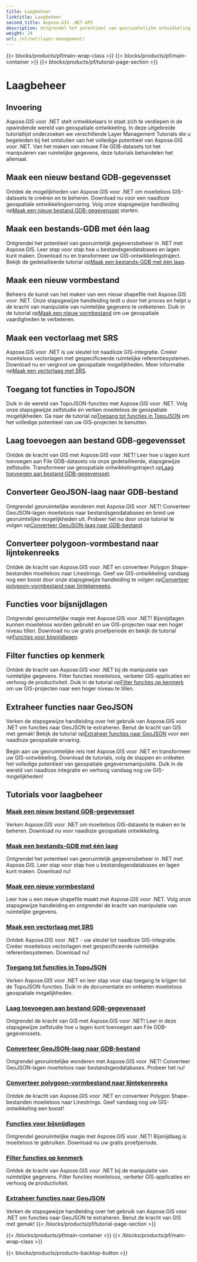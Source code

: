 ```yaml
---
title: Laagbeheer
linktitle: Laagbeheer
second_title: Aspose.GIS .NET-API
description: Ontgrendel het potentieel van georuimtelijke ontwikkeling met Aspose.GIS voor .NET-tutorials. Creëer, beheer en manipuleer moeiteloos GIS-datasets.
weight: 24
url: /nl/net/layer-management/
---
```


{{< blocks/products/pf/main-wrap-class >}}
{{< blocks/products/pf/main-container >}}
{{< blocks/products/pf/tutorial-page-section >}}

# Laagbeheer

## Invoering

Aspose.GIS voor .NET stelt ontwikkelaars in staat zich te verdiepen in de opwindende wereld van geospatiale ontwikkeling. In deze uitgebreide tutoriallijst onderzoeken we verschillende Layer Management Tutorials die u begeleiden bij het ontsluiten van het volledige potentieel van Aspose.GIS voor .NET. Van het maken van nieuwe File GDB-datasets tot het manipuleren van ruimtelijke gegevens, deze tutorials behandelen het allemaal.

## Maak een nieuw bestand GDB-gegevensset 
 Ontdek de mogelijkheden van Aspose.GIS voor .NET om moeiteloos GIS-datasets te creëren en te beheren. Download nu voor een naadloze geospatiale ontwikkelingservaring. Volg onze stapsgewijze handleiding op[Maak een nieuw bestand GDB-gegevensset](./create-new-file-gdb-dataset/) starten.

## Maak een bestands-GDB met één laag 
 Ontgrendel het potentieel van georuimtelijk gegevensbeheer in .NET met Aspose.GIS. Leer stap voor stap hoe u bestandsgeodatabases en lagen kunt maken. Download nu en transformeer uw GIS-ontwikkelingstraject. Bekijk de gedetailleerde tutorial op[Maak een bestands-GDB met één laag](./create-file-gdb-with-single-layer/).

## Maak een nieuw vormbestand 
 Beheers de kunst van het maken van een nieuw shapefile met Aspose.GIS voor .NET. Onze stapsgewijze handleiding leidt u door het proces en helpt u de kracht van manipulatie van ruimtelijke gegevens te ontketenen. Duik in de tutorial op[Maak een nieuw vormbestand](./create-new-shapefile/) om uw geospatiale vaardigheden te verbeteren.

## Maak een vectorlaag met SRS 
Aspose.GIS voor .NET is uw sleutel tot naadloze GIS-integratie. Creëer moeiteloos vectorlagen met gespecificeerde ruimtelijke referentiesystemen. Download nu en vergroot uw geospatiale mogelijkheden. Meer informatie op[Maak een vectorlaag met SRS](./create-vector-layer-with-srs/).

## Toegang tot functies in TopoJSON 
 Duik in de wereld van TopoJSON-functies met Aspose.GIS voor .NET. Volg onze stapsgewijze zelfstudie en verken moeiteloos de geospatiale mogelijkheden. Ga naar de tutorial op[Toegang tot functies in TopoJSON](./access-features-in-topojson/) om het volledige potentieel van uw GIS-projecten te benutten.

## Laag toevoegen aan bestand GDB-gegevensset 
 Ontdek de kracht van GIS met Aspose.GIS voor .NET! Leer hoe u lagen kunt toevoegen aan File GDB-datasets via onze gedetailleerde, stapsgewijze zelfstudie. Transformeer uw geospatiale ontwikkelingstraject op[Laag toevoegen aan bestand GDB-gegevensset](./add-layer-to-file-gdb-dataset/).

## Converteer GeoJSON-laag naar GDB-bestand 
 Ontgrendel georuimtelijke wonderen met Aspose.GIS voor .NET! Converteer GeoJSON-lagen moeiteloos naar bestandsgeodatabases en breid uw georuimtelijke mogelijkheden uit. Probeer het nu door onze tutorial te volgen op[Converteer GeoJSON-laag naar GDB-bestand](./convert-geojson-layer-to-file-gdb/).

## Converteer polygoon-vormbestand naar lijntekenreeks 
Ontdek de kracht van Aspose.GIS voor .NET en converteer Polygon Shape-bestanden moeiteloos naar Linestrings. Geef uw GIS-ontwikkeling vandaag nog een boost door onze stapsgewijze handleiding te volgen op[Converteer polygoon-vormbestand naar lijntekenreeks](./convert-polygon-shapefile-to-linestring/).

## Functies voor bijsnijdlagen 
 Ontgrendel georuimtelijke magie met Aspose.GIS voor .NET! Bijsnijdlagen kunnen moeiteloos worden gebruikt en uw GIS-projecten naar een hoger niveau tillen. Download nu uw gratis proefperiode en bekijk de tutorial op[Functies voor bijsnijdlagen](./crop-layer-features/).

## Filter functies op kenmerk 
 Ontdek de kracht van Aspose.GIS voor .NET bij de manipulatie van ruimtelijke gegevens. Filter functies moeiteloos, verbeter GIS-applicaties en verhoog de productiviteit. Duik in de tutorial op[Filter functies op kenmerk](./filter-features-by-attribute/) om uw GIS-projecten naar een hoger niveau te tillen.

## Extraheer functies naar GeoJSON 
 Verken de stapsgewijze handleiding over het gebruik van Aspose.GIS voor .NET om functies naar GeoJSON te extraheren. Benut de kracht van GIS met gemak! Bekijk de tutorial op[Extraheer functies naar GeoJSON](./extract-features-to-geojson/) voor een naadloze geospatiale ervaring.

Begin aan uw georuimtelijke reis met Aspose.GIS voor .NET en transformeer uw GIS-ontwikkeling. Download de tutorials, volg de stappen en ontketen het volledige potentieel van geospatiale gegevensmanipulatie. Duik in de wereld van naadloze integratie en verhoog vandaag nog uw GIS-mogelijkheden!
## Tutorials voor laagbeheer
### [Maak een nieuw bestand GDB-gegevensset](./create-new-file-gdb-dataset/)
Verken Aspose.GIS voor .NET om moeiteloos GIS-datasets te maken en te beheren. Download nu voor naadloze geospatiale ontwikkeling. 
### [Maak een bestands-GDB met één laag](./create-file-gdb-with-single-layer/)
Ontgrendel het potentieel van georuimtelijk gegevensbeheer in .NET met Aspose.GIS. Leer stap voor stap hoe u bestandsgeodatabases en lagen kunt maken. Download nu!
### [Maak een nieuw vormbestand](./create-new-shapefile/)
Leer hoe u een nieuw shapefile maakt met Aspose.GIS voor .NET. Volg onze stapsgewijze handleiding en ontgrendel de kracht van manipulatie van ruimtelijke gegevens.
### [Maak een vectorlaag met SRS](./create-vector-layer-with-srs/)
Ontdek Aspose.GIS voor .NET - uw sleutel tot naadloze GIS-integratie. Creëer moeiteloos vectorlagen met gespecificeerde ruimtelijke referentiesystemen. Download nu!
### [Toegang tot functies in TopoJSON](./access-features-in-topojson/)
Verken Aspose.GIS voor .NET en leer stap voor stap toegang te krijgen tot de TopoJSON-functies. Duik in de documentatie en ontketen moeiteloos geospatiale mogelijkheden.
### [Laag toevoegen aan bestand GDB-gegevensset](./add-layer-to-file-gdb-dataset/)
Ontgrendel de kracht van GIS met Aspose.GIS voor .NET! Leer in deze stapsgewijze zelfstudie hoe u lagen kunt toevoegen aan File GDB-gegevenssets.
### [Converteer GeoJSON-laag naar GDB-bestand](./convert-geojson-layer-to-file-gdb/)
Ontgrendel georuimtelijke wonderen met Aspose.GIS voor .NET! Converteer GeoJSON-lagen moeiteloos naar bestandsgeodatabases. Probeer het nu!
### [Converteer polygoon-vormbestand naar lijntekenreeks](./convert-polygon-shapefile-to-linestring/)
Ontdek de kracht van Aspose.GIS voor .NET en converteer Polygon Shape-bestanden moeiteloos naar Linestrings. Geef vandaag nog uw GIS-ontwikkeling een boost!
### [Functies voor bijsnijdlagen](./crop-layer-features/)
Ontgrendel georuimtelijke magie met Aspose.GIS voor .NET! Bijsnijdlaag is moeiteloos te gebruiken. Download nu uw gratis proefperiode.
### [Filter functies op kenmerk](./filter-features-by-attribute/)
Ontdek de kracht van Aspose.GIS voor .NET bij de manipulatie van ruimtelijke gegevens. Filter functies moeiteloos, verbeter GIS-applicaties en verhoog de productiviteit.
### [Extraheer functies naar GeoJSON](./extract-features-to-geojson/)
Verken de stapsgewijze handleiding over het gebruik van Aspose.GIS voor .NET om functies naar GeoJSON te extraheren. Benut de kracht van GIS met gemak! 
{{< /blocks/products/pf/tutorial-page-section >}}

{{< /blocks/products/pf/main-container >}}
{{< /blocks/products/pf/main-wrap-class >}}

{{< blocks/products/products-backtop-button >}}
